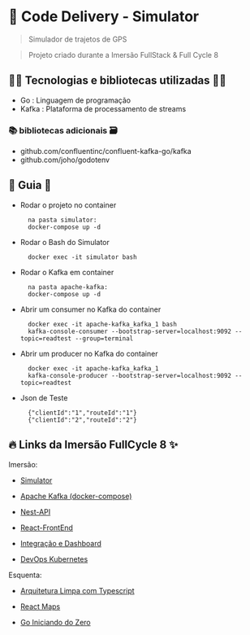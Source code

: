 # 🚀 Code Delivery - Simulator

> Simulador de trajetos de GPS

> Projeto criado durante a Imersão FullStack & Full Cycle 8

## 👨‍💻 Tecnologias e bibliotecas utilizadas 👩‍💻

- Go : Linguagem de programação
- Kafka : Plataforma de processamento de streams

### 📚 bibliotecas adicionais 🗃️

- github.com/confluentinc/confluent-kafka-go/kafka
- github.com/joho/godotenv

## 📖 Guia 📃

- Rodar o projeto no container

        na pasta simulator:
        docker-compose up -d

- Rodar o Bash do Simulator

        docker exec -it simulator bash

- Rodar o Kafka em container

        na pasta apache-kafka:
        docker-compose up -d

- Abrir um consumer no Kafka do container

        docker exec -it apache-kafka_kafka_1 bash
        kafka-console-consumer --bootstrap-server=localhost:9092 --topic=readtest --group=terminal

- Abrir um producer no Kafka do container

        docker exec -it apache-kafka_kafka_1 
        kafka-console-producer --bootstrap-server=localhost:9092 --topic=readtest

- Json de Teste

        {"clientId":"1","routeId":"1"}
        {"clientId":"2","routeId":"2"}

## 🔥 Links da Imersão FullCycle 8 ✨

Imersão:

- [Simulator](https://github.com/rodolfoHOk/fullcycle.imersaofsfc8/tree/main/simulator)

- [Apache Kafka (docker-compose)](https://github.com/rodolfoHOk/fullcycle.imersaofsfc8/tree/main/apache-kafka)

- [Nest-API](https://github.com/rodolfoHOk/fullcycle.imersaofsfc8/tree/main/nest-api)

- [React-FrontEnd](https://github.com/rodolfoHOk/fullcycle.imersaofsfc8/tree/main/react-frontend)

- [Integração e Dashboard](https://github.com/rodolfoHOk/fullcycle.imersaofsfc8/tree/main/kafka-with-connect)

- [DevOps Kubernetes](https://github.com/rodolfoHOk/fullcycle.imersaofsfc8/tree/main/k8s)

Esquenta: 

- [Arquitetura Limpa com Typescript](https://github.com/rodolfoHOk/fullcycle.typescrit-clean-arch)

- [React Maps](https://github.com/rodolfoHOk/fullcycle.react-maps)

- [Go Iniciando do Zero](https://github.com/rodolfoHOk/fullcycle.go-init-from-zero)
